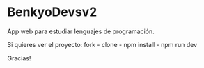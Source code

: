# BenkyoDevsv2
App web para estudiar lenguajes de programación.

Si quieres ver el proyecto:
fork - clone - npm install - npm run dev

Gracias!
